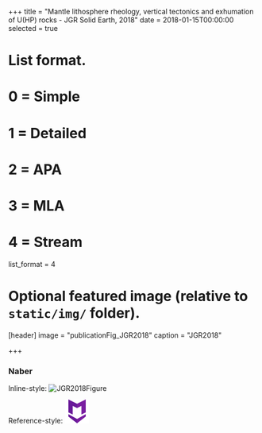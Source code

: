 +++
title = "Mantle lithosphere rheology, vertical tectonics and exhumation of U(HP) rocks - JGR Solid Earth, 2018"
date = 2018-01-15T00:00:00
selected = true

# List format.
#   0 = Simple
#   1 = Detailed
#   2 = APA
#   3 = MLA
#   4 = Stream
list_format = 4

# Optional featured image (relative to `static/img/` folder).
[header]
image = "publicationFig_JGR2018"
caption = "JGR2018"

+++


### Naber

Inline-style: 
![JGR2018Figure](publicationFig_JGR2018)

Reference-style: 
![alt text][logo]

[logo]: https://github.com/adam-p/markdown-here/raw/master/src/common/images/icon48.png "Logo Title Text 2"
